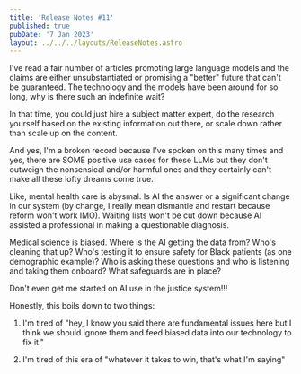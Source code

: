 ```yaml
---
title: 'Release Notes #11'
published: true
pubDate: '7 Jan 2023'
layout: ../../../layouts/ReleaseNotes.astro
---
```


I've read a fair number of articles promoting large language models and the claims are either unsubstantiated or promising a "better" future that can't be guaranteed. The technology and the models have been around for so long, why is there such an indefinite wait?

In that time, you could just hire a subject matter expert, do the research yourself based on the existing information out there, or scale down rather than scale up on the content.

And yes, I'm a broken record because I've spoken on this many times and yes, there are SOME positive use cases for these LLMs but they don't outweigh the nonsensical and/or harmful ones and they certainly can't make all these lofty dreams come true.

Like, mental health care is abysmal. Is AI the answer or a significant change in our system (by change, I really mean dismantle and restart because reform won't work IMO). Waiting lists won't be cut down because AI assisted a professional in making a questionable diagnosis.

Medical science is biased. Where is the AI getting the data from? Who's cleaning that up? Who's testing it to ensure safety for Black patients (as one demographic example)? Who is asking these questions and who is listening and taking them onboard? What safeguards are in place?

Don't even get me started on AI use in the justice system!!!

Honestly, this boils down to two things:

1. I'm tired of "hey, I know you said there are fundamental issues here but I think we should ignore them and feed biased data into our technology to fix it."

2. I'm tired of this era of "whatever it takes to win, that's what I'm saying"